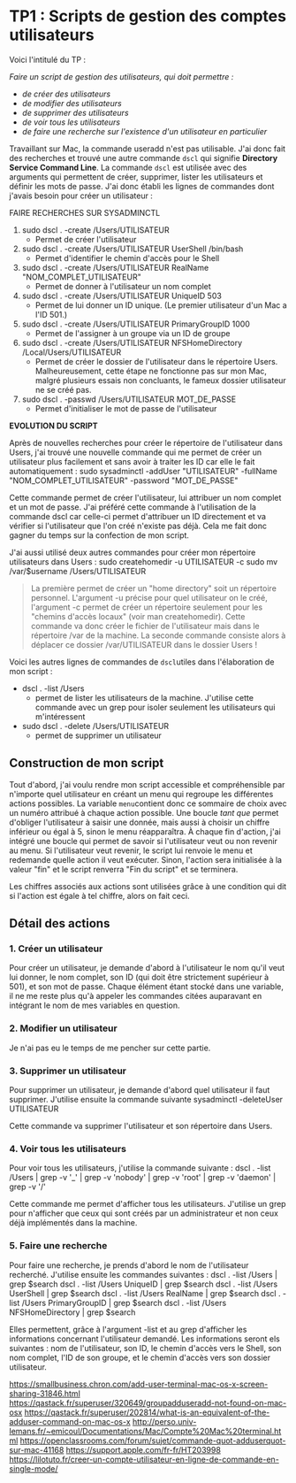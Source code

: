 # TP1 : Scripts de gestion des comptes utilisateurs

Voici l'intitulé du TP : 

*Faire un script de gestion des utilisateurs, qui doit permettre :*
* *de créer des utilisateurs*
* *de modifier des utilisateurs*
* *de supprimer des utilisateurs*
* *de voir tous les utilisateurs*
* *de faire une recherche sur l'existence d'un utilisateur en particulier*


Travaillant sur Mac, la commande useradd n'est pas utilisable. J'ai donc fait des recherches et trouvé une autre commande `dscl` qui signifie **Directory Service Command Line**. La commande `dscl` est utilisée avec des arguments qui permettent de créer, supprimer, lister les utilisateurs et définir les mots de passe. J'ai donc établi les lignes de commandes dont j'avais besoin pour créer un utilisateur : 


FAIRE RECHERCHES SUR SYSADMINCTL 

1. sudo dscl . -create /Users/UTILISATEUR
    * Permet de créer l'utilisateur 
2. sudo dscl . -create /Users/UTILISATEUR UserShell /bin/bash
    * Permet d'identifier le chemin d'accès pour le Shell
3. sudo dscl . -create /Users/UTILISATEUR RealName "NOM_COMPLET_UTILISATEUR"
    * Permet de donner à l'utilisateur un nom complet
4. sudo dscl . -create /Users/UTILISATEUR UniqueID 503
    * Permet de lui donner un ID unique. (Le premier utilisateur d'un Mac a l'ID 501.)
5. sudo dscl . -create /Users/UTILISATEUR PrimaryGroupID 1000
    * Permet de l'assigner à un groupe via un ID de groupe
6. sudo dscl . -create /Users/UTILISATEUR NFSHomeDirectory /Local/Users/UTILISATEUR
    * Permet de créer le dossier de l'utilisateur dans le répertoire Users. Malheureusement, cette étape ne fonctionne pas sur mon Mac, malgré plusieurs essais non concluants, le fameux dossier utilisateur ne se créé pas.
7. sudo dscl . -passwd /Users/UTILISATEUR MOT_DE_PASSE
    * Permet d'initialiser le mot de passe de l'utilisateur

**EVOLUTION DU SCRIPT**

Après de nouvelles recherches pour créer le répertoire de l'utilisateur dans Users, j'ai trouvé une nouvelle commande qui me permet de créer un utilisateur plus facilement et sans avoir à traiter les ID car elle le fait automatiquement :
    sudo sysadminctl -addUser "UTILISATEUR" -fullName "NOM_COMPLET_UTILISATEUR" -password "MOT_DE_PASSE"

Cette commande permet de créer l'utilisateur, lui attribuer un nom complet et un mot de passe. J'ai préféré cette commande à l'utilisation de la commande dscl car celle-ci permet d'attribuer un ID directement et va vérifier si l'utilisateur que l'on créé n'existe pas déjà. Cela me fait donc gagner du temps sur la confection de mon script.

J'ai aussi utilisé deux autres commandes pour créer mon répertoire utilisateurs dans Users : 
    sudo createhomedir -u UTILISATEUR -c
    sudo mv /var/$username /Users/UTILISATEUR
> La première permet de créer un "home directory" soit un répertoire personnel. L'argument -u précise pour quel utilisateur on le créé, l'argument -c permet de créer un répertoire seulement pour les "chemins d'accès locaux" (voir man createhomedir). Cette commande va donc créer le fichier de l'utilisateur mais dans le répertoire /var de la machine.
> La seconde commande consiste alors à déplacer ce dossier /var/UTILISATEUR dans le dossier Users !

Voici les autres lignes de commandes de `dscl`utiles dans l'élaboration de mon script : 

* dscl . -list /Users
    * permet de lister les utilisateurs de la machine. J'utilise cette commande avec un grep pour isoler seulement les utilisateurs qui m'intéressent
* sudo dscl . -delete /Users/UTILISATEUR
    * permet de supprimer un utilisateur

## Construction de mon script

Tout d'abord, j'ai voulu rendre mon script accessible et compréhensible par n'importe quel utilisateur en créant un menu qui regroupe les différentes actions possibles. La variable `menu`contient donc ce sommaire de choix avec un numéro attribué à chaque action possible. Une boucle *tant que* permet d'obliger l'utilisateur à saisir une donnée, mais aussi à choisir un chiffre inférieur ou égal à 5, sinon le menu réapparaîtra. À chaque fin d'action, j'ai intégré une boucle qui permet de savoir si l'utilisateur veut ou non revenir au menu. Si l'utilisateur veut revenir, le script lui renvoie le menu et redemande quelle action il veut exécuter. Sinon, l'action sera initialisée à la valeur "fin" et le script renverra "Fin du script" et se terminera. 

Les chiffres associés aux actions sont utilisées grâce à une condition qui dit si l'action est égale à tel chiffre, alors on fait ceci.

## Détail des actions

### 1. Créer un utilisateur

Pour créer un utilisateur, je demande d'abord à l'utilisateur le nom qu'il veut lui donner, le nom complet, son ID (qui doit être strictement supérieur à 501), et son mot de passe. Chaque élément étant stocké dans une variable, il ne me reste plus qu'à appeler les commandes citées auparavant en intégrant le nom de mes variables en question. 

### 2. Modifier un utilisateur

Je n'ai pas eu le temps de me pencher sur cette partie.

### 3. Supprimer un utilisateur

Pour supprimer un utilisateur, je demande d'abord quel utilisateur il faut supprimer. J'utilise ensuite la commande suivante
    sysadminctl -deleteUser UTILISATEUR

Cette commande va supprimer l'utilisateur et son répertoire dans Users.

### 4. Voir tous les utilisateurs

Pour voir tous les utilisateurs, j'utilise la commande suivante : 
    dscl . -list /Users | grep -v '_' | grep -v 'nobody' | grep -v 'root' | grep -v 'daemon' | grep -v '/'

Cette commande me permet d'afficher tous les utilisateurs. J'utilise un grep pour n'afficher que ceux qui sont créés par un administrateur et non ceux déjà implémentés dans la machine.

### 5. Faire une recherche

Pour faire une recherche, je prends d'abord le nom de l'utilisateur recherché. J'utilise ensuite les commandes suivantes : 
    dscl . -list /Users | grep $search
    dscl . -list /Users UniqueID | grep $search
    dscl . -list /Users UserShell | grep $search 
    dscl . -list /Users RealName | grep $search
    dscl . -list /Users PrimaryGroupID | grep $search
    dscl . -list /Users NFSHomeDirectory | grep $search

Elles permettent, grâce à l'argument -list et au grep d'afficher les informations concernant l'utilisateur demandé. Les informations seront els suivantes : nom de l'utilisateur, son ID, le chemin d'accès vers le Shell, son nom complet, l'ID de son groupe, et le chemin d'accès vers son dossier utilisateur.

https://smallbusiness.chron.com/add-user-terminal-mac-os-x-screen-sharing-31846.html
https://qastack.fr/superuser/320649/groupadduseradd-not-found-on-mac-osx
https://qastack.fr/superuser/202814/what-is-an-equivalent-of-the-adduser-command-on-mac-os-x
http://perso.univ-lemans.fr/~emicoul/Documentations/Mac/Compte%20Mac%20terminal.html
https://openclassrooms.com/forum/sujet/commande-quot-adduserquot-sur-mac-41168
https://support.apple.com/fr-fr/HT203998
https://lilotuto.fr/creer-un-compte-utilisateur-en-ligne-de-commande-en-single-mode/


